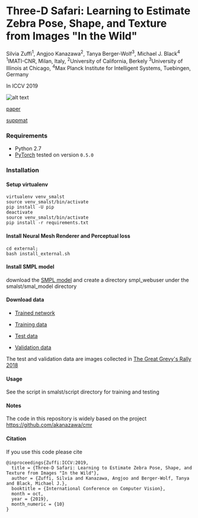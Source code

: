 # Three-D Safari: Learning to Estimate Zebra Pose, Shape, and Texture from Images "In the Wild"

Silvia Zuffi<sup>1</sup>, Angjoo Kanazawa<sup>2</sup>, Tanya Berger-Wolf<sup>3</sup>, Michael J. Black<sup>4</sup>
<sup>1</sup>IMATI-CNR, Milan, Italy, <sup>2</sup>University of California, Berkely
<sup>3</sup>University of Illinois at Chicago, <sup>4</sup>Max Planck Institute for Intelligent Systems, Tuebingen, Germany

In ICCV 2019

![alt text](https://github.com/silviazuffi/smalst/blob/master/docs/teaser4.jpg)

[paper](https://ps.is.tuebingen.mpg.de/uploads_file/attachment/attachment/533/6034.pdf)

[suppmat](https://ps.is.tuebingen.mpg.de/uploads_file/attachment/attachment/535/6034_supp.pdf)


### Requirements
- Python 2.7
- [PyTorch](https://pytorch.org/) tested on version `0.5.0`

### Installation

#### Setup virtualenv
```
virtualenv venv_smalst
source venv_smalst/bin/activate
pip install -U pip
deactivate
source venv_smalst/bin/activate
pip install -r requirements.txt
```

#### Install Neural Mesh Renderer and Perceptual loss
```
cd external;
bash install_external.sh
```
#### Install SMPL model
download the [SMPL model](https://ps.is.tuebingen.mpg.de/code/smpl/) and create a directory smpl_webuser under the smalst/smal_model directory

#### Download data
- [Trained network](https://drive.google.com/a/berkeley.edu/file/d/1ZkKmqlbs3LlcGTrMK1j0ZVBpddg9b6Jf/view?usp=drivesdk)

- [Training data](https://drive.google.com/a/berkeley.edu/file/d/1yVy4--M4CNfE5x9wUr1QBmAXEcWb6PWF/view?usp=drivesdk) 

- [Test data](https://drive.google.com/a/berkeley.edu/file/d/1g5jZeA2ptAgdKVOAbZoVqsU-dNE-HD-e/view?usp=drivesdk)

- [Validation data](https://drive.google.com/a/berkeley.edu/file/d/1Ae0J83Y7Un1zBYFVd2za94d1KNnks8IL/view?usp=drivesdk)

The test and validation data are images collected in [The Great Grevy's Rally 2018](https://www.marwell.org.uk/media/other/cs_report_ggr_2018v.4.pdf)

#### Usage

See the script in smalst/script directory for training and testing

#### Notes
The code in this repository is widely based on the project https://github.com/akanazawa/cmr

#### Citation

If you use this code please cite
```
@inproceedings{Zuffi:ICCV:2019,
  title = {Three-D Safari: Learning to Estimate Zebra Pose, Shape, and Texture from Images "In the Wild"},
  author = {Zuffi, Silvia and Kanazawa, Angjoo and Berger-Wolf, Tanya and Black, Michael J.},
  booktitle = {International Conference on Computer Vision},
  month = oct,
  year = {2019},
  month_numeric = {10}
}
```
